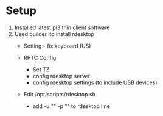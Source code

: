 #

# Setup

1. Installed latest pi3 thin client software
1. Used builder ito install rdesktop
   - Setting - fix keyboard (US)
   - RPTC Config
      - Set TZ
      - config rdesktop server
      - config rdesktop settings (to include USB devices)

   - Edit /opt/scripts/rdesktop.sh
      - add -u "" -p "" to rdesktop line
